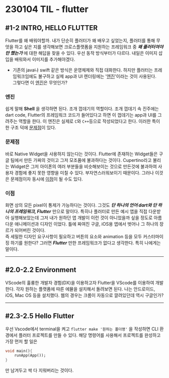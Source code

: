 
# 230104 TIL - flutter

## #1-2 INTRO, HELLO FLUTTER

Flutter를 왜 배워야할까. 내가 단순히 플러터가 왜 배우고 싶었는지, 플러터를 통해 무엇을 하고 싶은 지를 생각해보면 크로스플랫폼을 지원하는 프레임워크 중 ***왜 플러터여야만 했는가*** 에 대한 해답을 찾을 수 있다. 우선 동작 방식부터가 다르다. 내일은 이미지 삽입을 배워와서 이미지를 추가해야겠다.
- 기존의 java나 swift 같은 방식은 운영체제와 직접 대화한다. 하지만 플러터는 프레임워크임에도 불구하고 실제 app과 UI 렌더링에는 '[엔진](#엔진)'이라는 것이 사용된다.\
그렇다면 이 [엔진](#엔진)은 무엇인가?

### 엔진

쉽게 말해 **Shell** 을 생각하면 된다. 조개 껍데기의 역할이다. 조개 껍데기 속 진주에는 dart code, Flutter의 프레임워크 코드가 들어있다고 하면 이 껍데기는 app과 UI를 그려주는 역할을 한다. 이 엔진은 실제로 `C`와 `C++`등으로 작성되었다고 한다. 이러한 특이한 구조 덕에 [문제점](#문제점)이 있다.

### 문제점

바로 Native Widget을 사용하지 않는다는 것이다. Flutter에 존재하는 Widget들은 구글 팀에서 만든 가짜의 것이고 그저 모조품에 불과하다는 것이다. Cupertino라고 불리는 Widget은 그저 아이폰의 여러 부분들을 비슷해보이는 것으로 만든것에 불과하여 사용자 경험에 좋지 못한 영향을 미칠 수 있다. 부자연스러워보이기 때문이다. 그러나 이것은 문제점이자 동시에 [이점](#이점)이 될 수도 있다. 

### 이점

화면 상의 모든 pixel이 통제가 가능하다는 것이다. 그것도 ***단 하나의 언어 dart와 단 하나의 프레임워크, Flutter*** 만으로 말이다. 특히나 플러터로 만든 예시 앱을 직접 다운받아 실행해보았는데 그저 내가 원하던 앱 개발이 이런 것이 아니었을까 싶을 정도로 아름다운 애니메이션과 디자인 이었다. 틀에 짜여진 구글, iOS용 앱에서 벗어나 그 하나의 장르가 되어버린 것이다.\
즉 세밀한 디자인 요구사항이 필요하고 버튼의 요소와 animation 등을 모두 커스터마이징 하기를 원한다? 그러면 ***Flutter*** 만한 프레임워크가 없다고 생각한다. 특히 나에게는 말이다. 

---

## #2.0-2.2 Environment
VScode의 훌륭한 개발자 경험(DX)을 이용하고자 Flutter을 VScode를 이용하여 개발한다. 각자 원하는 플랫폼에 따른 에뮬을 설치해서 돌려보면 된다. 나는 안드로이드, iOS, Mac OS 등을 설치했다. 웹의 경우는 크롬이 자동으로 깔려있던데 역시 구글인가?

---

## #2.3-2.5 Hello Flutter
우선 Vscode에서 terminal을 켜고 `flutter make '원하는 폴더명'` 을 작성하면 CLI 환경에서 플러터 프로젝트를 만들 수 있다. 해당 명령어를 사용해서 프로젝트를 완성하고 가장 먼저 할 일은 
```dart
void main(){
    runApp(App());
}
```
만 남겨두고 싹 다 지워버리는 것이다.